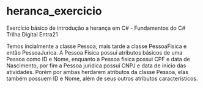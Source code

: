 # heranca_exercicio
Exercício básico de introdução a herança em C# - Fundamentos do C# Trilha Digital Entra21

Temos incialmente a classe Pessoa, mais tarde a classe PessoaFisica e então PessoaJurica.
A Pessoa Fisica possui atributos básicos de uma Pessoa como ID e Nome, enquanto a Pessoa fisica possui CPF e data de Nascimento,
por fim a Pessoa juridica possui CNPJ e data de inicio das atividades.
Porém por ambas herdarem atributos da classe Pessoa, elas também possuem ID e Nome, além de seus outros atributos característicos.
